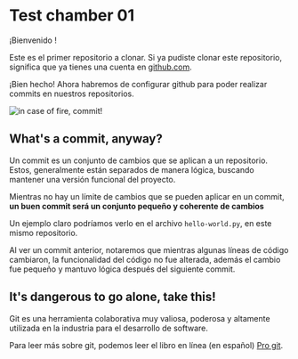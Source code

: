 # Test chamber 01
¡Bienvenido <SUJETO DE PRUEBA>!

Este es el primer repositorio a clonar. Si ya pudiste clonar este repositorio,
significa que ya tienes una cuenta en [github.com](https://github.com/).

¡Bien hecho! Ahora habremos de configurar github para poder realizar
commits en nuestros repositorios.

![in case of fire, commit!](https://i.imgur.com/IiAdxbB.png)

## What's a commit, anyway?
Un commit es un conjunto de cambios que se aplican a un repositorio. Estos, generalmente están separados de manera lógica, buscando mantener una versión funcional del proyecto.

Mientras no hay un límite de cambios que se pueden aplicar en un commit, **un buen commit será un conjunto pequeño y coherente de cambios**

Un ejemplo claro podríamos verlo en el archivo `hello-world.py`, en este mismo repositorio.

Al ver un commit anterior, notaremos que mientras algunas líneas de código cambiaron,
la funcionalidad del código no fue alterada, además el cambio fue pequeño y mantuvo lógica después del siguiente commit.

## It's dangerous to go alone, take this!
Git es una herramienta colaborativa muy valiosa, poderosa y altamente utilizada
en la industria para el desarrollo de software.

Para leer más sobre git, podemos leer el libro en línea (en español) [Pro git](https://git-scm.com/book/es/v2).

